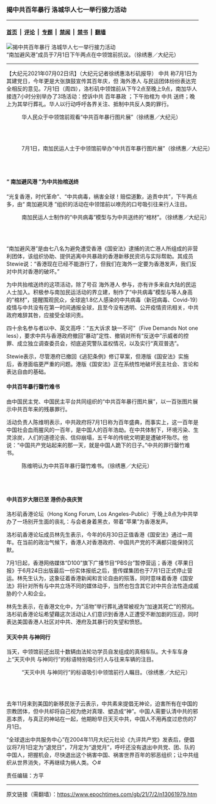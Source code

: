 ### 揭中共百年暴行 洛城华人七一举行接力活动

---

#### [首页](../../../..?n13061979) &nbsp;|&nbsp; [评论](../../../../../epoch-comment?n13061979) &nbsp;|&nbsp; [专题](../../../../../epoch-special?n13061979) &nbsp;|&nbsp; [禁闻](../../../../../epoch-news?n13061979) &nbsp;|&nbsp; [禁书](../../../../../books?n13061979) &nbsp;|&nbsp; [翻墙](https://github.com/gfw-breaker/nogfw/blob/master/README.md?n13061979)


<div><img alt="揭中共百年暴行 洛城华人七一举行接力活动" class="attachment-djy_600_400 size-djy_600_400 wp-post-image" src="https://i.epochtimes.com/assets/uploads/2021/07/id13061997-20210701134238_IMG_9129-600x400.jpg"/>
<div class="caption">
 “南加避风港”成员于7月1日下午两点在中领馆前抗议。（徐绣惠／大纪元）
</div></div><hr/><div class="post_content" id="artbody" itemprop="articleBody">
 <!-- article content begin -->
 <p>
  【大纪元2021年07月02日讯】（大纪元记者徐绣惠洛杉矶报导）
  <ok href="https://www.epochtimes.com/gb/tag/%E4%B8%AD%E5%85%B1.html">
   中共
  </ok>
  称7月1日为其建党日，今年更是大张旗鼓宣传其百年庆，但
  <ok href="https://www.epochtimes.com/gb/tag/%E6%B5%B7%E5%A4%96%E6%B8%AF%E4%BA%BA.html">
   海外港人
  </ok>
  与民运团体纷纷表达完全相反的意见。7月1日（周四），洛杉矶中领馆前从下午2点至晚上9点，南加华人接连7小时分别举办了3场活动：控诉中共
  <ok href="https://www.epochtimes.com/gb/tag/%E7%99%BE%E5%B9%B4%E6%9A%B4%E6%94%BF.html">
   百年暴政
  </ok>
  ；下午抬棺为
  <ok href="https://www.epochtimes.com/gb/tag/%E4%B8%AD%E5%85%B1.html">
   中共
  </ok>
  送终；晚上为其举行葬礼。华人以行动呼吁各界关注、抵制中共反人类的罪行。
 </p>
 <figure aria-describedby="caption-attachment-13062708" class="wp-caption aligncenter" id="attachment_13062708" style="width: 600px">
  <ok href="https://i.epochtimes.com/assets/uploads/2021/07/id13062708-PXL_20210701_222828026.jpg" target="_blank">
   <img alt="" class="size-large wp-image-13062708" src="https://i.epochtimes.com/assets/uploads/2021/07/id13062708-PXL_20210701_222828026-600x450.jpg"/>
  </ok>
  <br/><figcaption class="wp-caption-text" id="caption-attachment-13062708">
   华人民众于中领馆前观看“中共百年暴行图片展”（徐绣惠／大纪元）
  </figcaption><br/>
 </figure><br/>
 <figure aria-describedby="caption-attachment-13062712" class="wp-caption aligncenter" id="attachment_13062712" style="width: 600px">
  <ok href="https://i.epochtimes.com/assets/uploads/2021/07/id13062712-PXL_20210701_222843658.jpg" target="_blank">
   <img alt="" class="size-large wp-image-13062712" src="https://i.epochtimes.com/assets/uploads/2021/07/id13062712-PXL_20210701_222843658-600x450.jpg"/>
  </ok>
  <br/><figcaption class="wp-caption-text" id="caption-attachment-13062712">
   7月1日，南加民运人士于中领馆前举办“中共百年暴行图片展”（徐绣惠／大纪元）
  </figcaption><br/>
 </figure><br/>
 <h4>
  “
  <ok href="https://www.epochtimes.com/gb/tag/%E5%8D%97%E5%8A%A0%E9%81%BF%E9%A3%8E%E6%B8%AF.html">
   南加避风港
  </ok>
  ”为中共抬棺送终
 </h4>
 <p>
  “光复香港，时代革命”、“中共病毒，祸害全球！赔偿道歉，追责中共”，下午两点多，由“
  <ok href="https://www.epochtimes.com/gb/tag/%E5%8D%97%E5%8A%A0%E9%81%BF%E9%A3%8E%E6%B8%AF.html">
   南加避风港
  </ok>
  ”组织的活动在中领馆前以嘹亮的口号吸引往来行人注目。
 </p>
 <figure aria-describedby="caption-attachment-13062545" class="wp-caption aligncenter" id="attachment_13062545" style="width: 600px">
  <ok href="https://i.epochtimes.com/assets/uploads/2021/07/id13062545-PXL_20210702_022217935.jpg" target="_blank">
   <img alt="" class="size-large wp-image-13062545" src="https://i.epochtimes.com/assets/uploads/2021/07/id13062545-PXL_20210702_022217935-600x450.jpg"/>
  </ok>
  <br/><figcaption class="wp-caption-text" id="caption-attachment-13062545">
   南加民运人士制作的“中共病毒”模型与为中共送终的“棺材”。（徐绣惠／大纪元）
  </figcaption><br/>
 </figure><br/>
 <p>
  “南加避风港”是由七八名为避免遭受香港《国安法》逮捕的流亡港人所组成的非营利团体，该组织协助、提供逃离中共暴政的香港新移民资讯与实际帮助。其成员Stewie说：“香港现在已经不能游行了，但我们在海外一定要为香港发声，我们反对中共对香港的破坏。”
 </p>
 <p>
  为中共抬棺送终的这项活动，除了号召
  <ok href="https://www.epochtimes.com/gb/tag/%E6%B5%B7%E5%A4%96%E6%B8%AF%E4%BA%BA.html">
   海外港人
  </ok>
  参与，亦有许多来自大陆的民运人士加入。积极参与南加民运活动的界立建，制作了“中共病毒”模型与等人身高的“棺材”，提醒围观民众，全球逾1.8亿人感染的中共病毒（新冠病毒、Covid-19）疫情与中共没有在第一时间通报全球，且至今没有透明、公开疫情资讯相关，中共政府难辞其咎，应接受全球问责。
 </p>
 <p>
  四十余名参与者以中、英文高呼：“五大诉求 缺一不可”（Five Demands Not one less），要求中共与香港政府撤回“暴动”定性、撤销对所有“反送中”示威者的控罪、成立独立调查委员会，彻底追究警队滥权情况，以及实行“真双普选”。
 </p>
 <p>
  Stewie表示，尽管港府已撤回《逃犯条例》修订草案，但港版《国安法》实施后，香港面临更严重的问题。港版《国安法》正在系统性地破坏民主社会、言论和表达自由的基础。
 </p>
 <h4>
  中共百年暴行罄竹难书
 </h4>
 <p>
  由中国民主党、中国民主平台共同组织的“中共百年暴行图片展”，以一百张图片展示中共百年来的残暴罪行。
 </p>
 <p>
  活动负责人陈维明表示，中共政府将7月1日称为百年盛典，而事实上，这一百年是中国社会血雨腥风的一百年，是中国人的百年浩劫。在中共体制下，环境污染、生灵涂炭，人们的道德沦丧、信仰崩塌，五千年的传统文明更是遭破坏殆尽。他说：“中国共产党站起来的那一天，就是中国人跪下的日子。”中共的罪行罄竹难书。
 </p>
 <figure aria-describedby="caption-attachment-13062001" class="wp-caption aligncenter" id="attachment_13062001" style="width: 600px">
  <ok href="https://i.epochtimes.com/assets/uploads/2021/07/id13062001-20210701142635_IMG_9137.jpg" target="_blank">
   <img alt="" class="size-large wp-image-13062001" src="https://i.epochtimes.com/assets/uploads/2021/07/id13062001-20210701142635_IMG_9137-600x400.jpg"/>
  </ok>
  <br/><figcaption class="wp-caption-text" id="caption-attachment-13062001">
   陈维明认为中共百年暴行罄竹难书。（徐绣惠／大纪元）
  </figcaption><br/>
 </figure><br/>
 <h4>
  中共百岁大限已至 港侨办丧庆贺
 </h4>
 <p>
  洛杉矶香港论坛（Hong Kong Forum, Los Angeles-Public）于晚上8点为中共举办了一场别开生面的丧礼：与会者身着黑衣，带着“苹果”为香港发声。
 </p>
 <p>
  洛杉矶香港论坛成员林先生表示，今年的6月30日正值香港《国安法》通过一周年。在当前的政治气候下，香港人对香港政府、中国共产党的不满都只能保持沉默。
 </p>
 <p>
  7月1日起，香港网络媒体“D100”旗下广播节目“PBS台”暂停营运；香港《苹果日报》于6月24日出版最后一份实体报纸之后，壹传媒集团也于7月1日正式停止营运。林先生认为，这象征着香港新闻和言论自由的殒落，同时意味着香港《国安法》将针对所有与中共立场不同的媒体动手，当然也包含其它对中共合法性造成威胁的个人和企业。
 </p>
 <p>
  林先生表示，在香港文化中，为“活物”举行葬礼通常被视为“加速其死亡”的预兆。洛杉矶香港论坛希望藉这次活动让人们意识到香港人正遭受不断加剧的压迫，同时表达美国香港人社区对中共、港府及其暴行的失望和愤怒。
 </p>
 <h4>
  天灭中共 与神同行
 </h4>
 <p>
  当天，中领馆前还出现十数辆由法轮功学员自发组成的真相车队。大卡车车身上“天灭中共 与神同行”的标语特别吸引行人与往来车辆的注目。
 </p>
 <figure aria-describedby="caption-attachment-13062004" class="wp-caption aligncenter" id="attachment_13062004" style="width: 600px">
  <ok href="https://i.epochtimes.com/assets/uploads/2021/07/id13062004-PXL_20210701_220737512.jpg" target="_blank">
   <img alt="" class="size-large wp-image-13062004" src="https://i.epochtimes.com/assets/uploads/2021/07/id13062004-PXL_20210701_220737512-600x450.jpg"/>
  </ok>
  <br/><figcaption class="wp-caption-text" id="caption-attachment-13062004">
   “天灭中共 与神同行”的标语吸引中领馆前行人瞩目。（徐绣惠／大纪元）
  </figcaption><br/>
 </figure><br/>
 <p>
  去年11月来到美国的新移民张子云表示，中共素来提倡无神论，迫害所有在中国的宗教团体，但中共却将自己视为绝对真理、塑造成“神”。中国人需要认清中共的邪恶本质，与真正的神站在一起，他期盼早日天灭中共，中国人不用再度过悲伤的7月1日。
 </p>
 <p>
 </p>
 <p>
  “全球退出中共服务中心”在2004年11月大纪元社论《九评共产党》发表后，便倡议将7月1日定为“退党日”，7月定为“退党月”，呼吁还没有退出中共党、团、队的中国人，把握机会，尽快退出这个祸害中国、祸害世界百年的邪恶组织；让中共组织从世界消失，不再继续为祸人类。◇#
 </p>
 <p>
  责任编辑：方平
 </p>
 <!-- article content end -->
 <div id="below_article_ad">
 </div>
</div>


---

原文链接（需翻墙）：https://www.epochtimes.com/gb/21/7/2/n13061979.htm